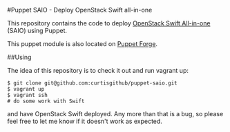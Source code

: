#Puppet SAIO - Deploy OpenStack Swift all-in-one

This repository contains the code to deploy [OpenStack Swift All-in-one](http://docs.openstack.org/developer/swift/development_saio.html) (SAIO) using Puppet.

This puppet module is also located on [Puppet Forge](https://forge.puppetlabs.com/serverascode/saio).

##Using

The idea of this repository is to check it out and run vagrant up:

```
$ git clone git@github.com:curtisgithub/puppet-saio.git
$ vagrant up
$ vagrant ssh
# do some work with Swift
```

and have OpenStack Swift deployed. Any more than that is a bug, so please feel free to let me know if it doesn't work as expected.